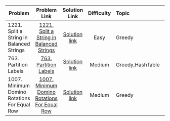 
| Problem         | Problem Link                                       |           Solution Link               |Difficulty          |Topic |Language Used|
| ------------- |:--------------------------------------------:| :------------------------------------:|:------------------:|:------------|:--------|
|  1221. Split a String in Balanced Strings| [1221. Split a String in Balanced Strings](https://leetcode.com/problems/split-a-string-in-balanced-strings/) | [Solution link](https://github.com/ritikjain833/Leetcode_Solved_Problems/blob/main/Greedy/1221.%20Split%20a%20String%20in%20Balanced%20Strings.py) |  Easy|Greedy| Python|
|  763. Partition Labels| [763. Partition Labels](https://leetcode.com/problems/partition-labels/) | [Solution link](https://github.com/ritikjain833/Leetcode_Solved_Problems/blob/main/Greedy/763.%20Partition%20Labels.py) |  Medium|Greedy,HashTable| Python|
|  1007. Minimum Domino Rotations For Equal Row| [1007. Minimum Domino Rotations For Equal Row](https://leetcode.com/problems/minimum-domino-rotations-for-equal-row/) | [Solution link](https://github.com/ritikjain833/Leetcode_Solved_Problems/blob/main/Greedy/1007.%20Minimum%20Domino%20Rotations%20For%20Equal%20Row.py) |  Medium|Greedy| Python|
